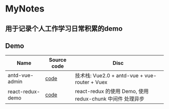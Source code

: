# MyNotes
## 用于记录个人工作学习日常积累的demo

## Demo
| Name | Source code  | Disc |
| ---- | ---- | ---- |
| antd-vue-admin| [code](https://github.com/chuhx1024/antd-vue-admin)| 技术栈: Vue2.0 + antd-vue + vue-router + Vuex |
| react-redux-demo | [code](https://github.com/chuhx1024/myNotes/tree/master/04-React/react-redux-demo)| react-redux 的使用 Demo, 使用 redux-chunk 中间件 处理异步 |
